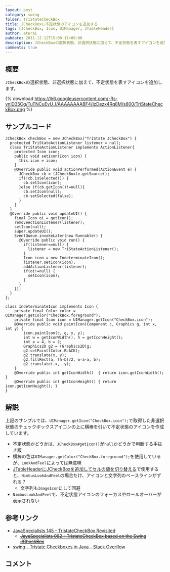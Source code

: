 ```yaml
---
layout: post
category: swing
folder: TriStateCheckBox
title: JCheckBoxに不定状態のアイコンを追加する
tags: [JCheckBox, Icon, UIManager, JTableHeader]
author: aterai
pubdate: 2011-12-12T15:00:11+09:00
description: JCheckBoxの選択状態、非選択状態に加えて、不定状態を表すアイコンを追加します。
comments: true
---
```

## 概要
`JCheckBox`の選択状態、非選択状態に加えて、不定状態を表すアイコンを追加します。

{% download https://lh6.googleusercontent.com/-Rs-vnlD35Cg/TuTNCuEvU_I/AAAAAAAABF4/IzDezx4Rq8M/s800/TriStateCheckBox.png %}

## サンプルコード
<pre class="prettyprint"><code>JCheckBox checkBox = new JCheckBox("TriState JCheckBox") {
  protected TriStateActionListener listener = null;
  class TriStateActionListener implements ActionListener{
    protected Icon icon;
    public void setIcon(Icon icon) {
      this.icon = icon;
    }
    @Override public void actionPerformed(ActionEvent e) {
      JCheckBox cb = (JCheckBox)e.getSource();
      if(!cb.isSelected()) {
        cb.setIcon(icon);
      }else if(cb.getIcon()!=null){
        cb.setIcon(null);
        cb.setSelected(false);
      }
    }
  }
  @Override public void updateUI() {
    final Icon oi = getIcon();
    removeActionListener(listener);
    setIcon(null);
    super.updateUI();
    EventQueue.invokeLater(new Runnable() {
      @Override public void run() {
        if(listener==null) {
          listener = new TriStateActionListener();
        }
        Icon icon = new IndeterminateIcon();
        listener.setIcon(icon);
        addActionListener(listener);
        if(oi!=null) {
          setIcon(icon);
        }
      }
    });
  }
};
</code></pre>

<pre class="prettyprint"><code>class IndeterminateIcon implements Icon {
    private final Color color = UIManager.getColor("CheckBox.foreground");
    private final Icon icon = UIManager.getIcon("CheckBox.icon");
    @Override public void paintIcon(Component c, Graphics g, int x, int y) {
        icon.paintIcon(c, g, x, y);
        int w = getIconWidth(), h = getIconHeight();
        int a = 4, b = 2;
        Graphics2D g2 = (Graphics2D)g;
        g2.setPaint(Color.BLACK);
        g2.translate(x, y);
        g2.fillRect(a, (h-b)/2, w-a-a, b);
        g2.translate(-x, -y);
    }
    @Override public int getIconWidth()  { return icon.getIconWidth();  }
    @Override public int getIconHeight() { return icon.getIconHeight(); }
}
</code></pre>

## 解説
上記のサンプルでは、`UIManager.getIcon("CheckBox.icon");`で取得した非選択状態のチェックボックスアイコンの上に横棒を引いて不定状態のアイコンを作成しています。

- 不定状態かどうかは、`JCheckBox#getIcon()`が`null`かどうかで判断する手抜き版
- 横棒の色は`UIManager.getColor("CheckBox.foreground");`を使用しているが、`LookAndFeel`によっては無意味
- [JTableHeaderにJCheckBoxを追加してセルの値を切り替える](http://terai.xrea.jp/Swing/TableHeaderCheckBox.html)で使用すると、`NimbusLookAndFeel`の場合だけ、アイコンと文字列のベースラインがずれる？
    - 文字列も`ImageIcon`にして回避
- `NimbusLookAndFeel`で、不定状態アイコンのフォーカスやロールオーバーが表示されない

<!-- dummy comment line for breaking list -->

## 参考リンク
- [JavaSpecialists 145 - TristateCheckBox Revisited](http://www.javaspecialists.eu/archive/Issue145.html)
    - ~~[JavaSpecialists 082 - TristateCheckBox based on the Swing JCheckBox](http://www.javaspecialists.eu/archive/Issue082.html)~~
- [swing - Tristate Checkboxes in Java - Stack Overflow](http://stackoverflow.com/questions/1263323/tristate-checkboxes-in-java)

<!-- dummy comment line for breaking list -->

## コメント
